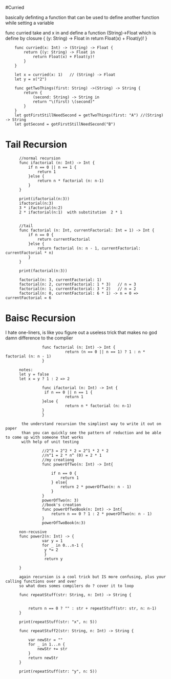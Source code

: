 
#Curried

basically definting a function that can be used to define another function while setting a variable 

func curried take and x in and define a function (String)->Float which is define by closure
          {
              (y: String) -> Float in
              return Float(x) + Float(y)!
          }

        func curried(x: Int) -> (String) -> Float {
            return {(y: String) -> Float in
                return Float(x) + Float(y)!
            }
        }

        let x = curried(x: 1)   // (String) -> Float
        let y = x("2")

        func getTwoThings(first: String) ->(String) -> String {
            return {
                (second: String) -> String in
                return "\(first) \(second)"
            }
        }
        let gotFirstStillNeedSecond = getTwoThings(first: "A") //(String) -> String
        let gotSecond = gotFirstStillNeedSecond("B")

# Tail Recursion  
          
          //normal recursion
          func ifactorial (n: Int) -> Int {
              if n == 0 || n == 1 {
                  return 1
              }else {
                  return n * factorial (n: n-1)
              }
          }

          print(ifactorial(n:3))
          ifactorial(n:3)
          3 * ifactorial(n:2)
          2 * ifactorial(n:1)  with substitution  2 * 1
        
          
          //tail
          func factorial (n: Int, currentFactorial: Int = 1) -> Int {
              if n == 0 {
                  return currentFactorial
              }else {
                  return factorial (n: n - 1, currentFactorial: currentFactorial * n)
              }
          }

          print(factorial(n:3))
          
          factorial(n: 3, currentFactorial: 1)
          factorial(n: 2, currentFactorial: 1 * 3)   // n = 3
          factorial(n: 1, currentFactorial: 3 * 2)   // n = 2
          factorial(n: 0, currentFactorial: 6 * 1) -> n = 0 => currentFactorial = 6
    
        
        
# Baisc Recursion 

I hate one-liners, is like you figure out a useless trick that makes no god damn difference to the complier 


                    func factorial (n: Int) -> Int {
                              return (n == 0 || n == 1) ? 1 : n * factorial (n: n - 1)
                    }
                    
          notes:
          let y = false
          let x = y ? 1 : 2 => 2
          
                    func ifactorial (n: Int) -> Int {
                     if n == 0 || n == 1 {
                              return 1
                    }else {
                              return n * factorial (n: n-1)
                    }
                    }
                    
           the understand recursion the simpliest way to write it out on paper
           than you can quickly see the pattern of reduction and be able to come up with someone that works
           with help of unit testing
                    
                    //2^3 = 2^2 * 2 = 2^1 * 2 * 2
                    //n^1 = 2 * n^ (0) = 2 * 1
                    //my creationg
                    func powerOfTwo(n: Int) -> Int{

                        if n == 0 {
                            return 1
                        } else{
                            return 2 * powerOfTwo(n: n - 1)
                        }
                    }
                    powerOfTwo(n: 3)
                    //book's creation
                    func powerOfTwoBook(n: Int) -> Int{
                        return n == 0 ? 1 : 2 * powerOfTwo(n: n - 1)
                    }
                    powerOfTwoBook(n:3)

          non-recusive
          func power2(n: Int) -> {
                    var y = 1 
                    for _ in 0...n-1 {
                     y *= 2
                     }
                     return y
          
          }
          
          again recursion is a cool trick but IS more confusing, plus your calling functions over and over
          so what does somes compilers do ? cover it to loop
          
          func repeatStuff(str: String, n: Int) -> String {
    

              return n == 0 ? "" : str + repeatStuff(str: str, n: n-1)
          }

          print(repeatStuff(str: "x", n: 5))

          func repeatStuff2(str: String, n: Int) -> String {

              var newStr = ""
              for _ in 1...n {
                  newStr += str
              }
              return newStr
          }

          print(repeatStuff(str: "y", n: 5))
          
          
          
